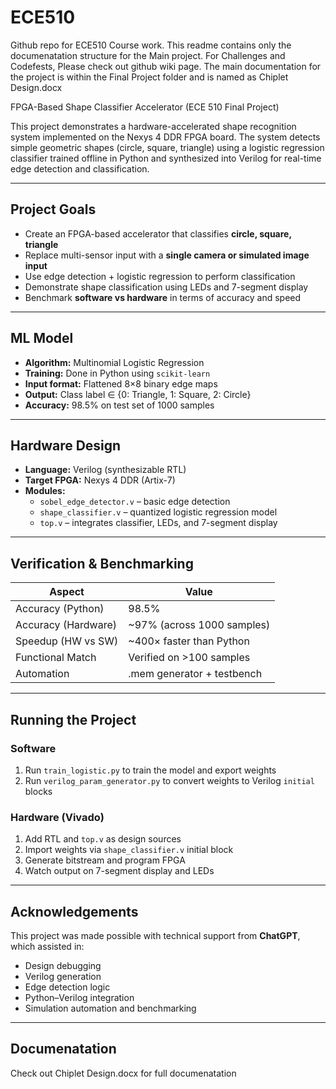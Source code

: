 # ECE510
Github repo for ECE510 Course work.
This readme contains only the documenatation structure for the Main project. For Challenges and Codefests, Please check out github wiki page. 
The main documentation for the project is within the Final Project folder and is named as Chiplet Design.docx


FPGA-Based Shape Classifier Accelerator (ECE 510 Final Project)

This project demonstrates a hardware-accelerated shape recognition system implemented on the Nexys 4 DDR FPGA board. The system detects simple geometric shapes (circle, square, triangle) using a logistic regression classifier trained offline in Python and synthesized into Verilog for real-time edge detection and classification.

---

## Project Goals

- Create an FPGA-based accelerator that classifies **circle, square, triangle**
- Replace multi-sensor input with a **single camera or simulated image input**
- Use edge detection + logistic regression to perform classification
- Demonstrate shape classification using LEDs and 7-segment display
- Benchmark **software vs hardware** in terms of accuracy and speed

---

## ML Model

- **Algorithm:** Multinomial Logistic Regression
- **Training:** Done in Python using `scikit-learn`
- **Input format:** Flattened 8×8 binary edge maps
- **Output:** Class label ∈ {0: Triangle, 1: Square, 2: Circle}
- **Accuracy:** 98.5% on test set of 1000 samples

---

## Hardware Design

- **Language:** Verilog (synthesizable RTL)
- **Target FPGA:** Nexys 4 DDR (Artix-7)
- **Modules:**
  - `sobel_edge_detector.v` – basic edge detection
  - `shape_classifier.v` – quantized logistic regression model
  - `top.v` – integrates classifier, LEDs, and 7-segment display

---

## Verification & Benchmarking

| Aspect              | Value                      |
|---------------------|----------------------------|
| Accuracy (Python)   | 98.5%                      |
| Accuracy (Hardware) | ~97% (across 1000 samples)|
| Speedup (HW vs SW)  | ~400× faster than Python   |
| Functional Match    | Verified on >100 samples |
| Automation          | .mem generator + testbench |

---

## Running the Project

### Software
1. Run `train_logistic.py` to train the model and export weights
2. Run `verilog_param_generator.py` to convert weights to Verilog `initial` blocks

### Hardware (Vivado)
1. Add RTL and `top.v` as design sources
2. Import weights via `shape_classifier.v` initial block
3. Generate bitstream and program FPGA
4. Watch output on 7-segment display and LEDs

---

## Acknowledgements

This project was made possible with technical support from **ChatGPT**, which assisted in:
- Design debugging
- Verilog generation
- Edge detection logic
- Python–Verilog integration
- Simulation automation and benchmarking

---
## Documenatation

Check out Chiplet Design.docx for full documenatation 

